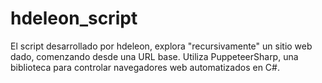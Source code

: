 # hdeleon_script
El script desarrollado por hdeleon, explora "recursivamente" un sitio web dado, comenzando desde una URL base. Utiliza PuppeteerSharp, una biblioteca para controlar navegadores web automatizados en C#.
